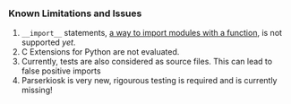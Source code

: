 ### Known Limitations and Issues

1. ``__import__`` statements, [a way to import modules with a function](https://docs.python.org/3/library/functions.html#import__), is not supported *yet*.
2. C Extensions for Python are not evaluated.
3. Currently, tests are also considered as source files. This can lead to false positive imports
4. Parserkiosk is very new, rigourous testing is required and is currently missing!
